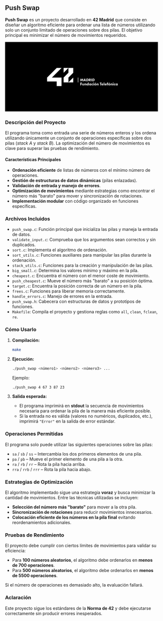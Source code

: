 ## Push Swap

**Push Swap** es un proyecto desarrollado en **42 Madrid** que consiste en diseñar un algoritmo eficiente para ordenar una lista de números utilizando solo un conjunto limitado de operaciones sobre dos pilas. El objetivo principal es minimizar el número de movimientos requeridos.

![Logo 42 Madrid](42-Madrid.jpeg)

### Descripción del Proyecto

El programa toma como entrada una serie de números enteros y los ordena utilizando únicamente un conjunto de operaciones específicas sobre dos pilas (*stack A* y *stack B*). La optimización del número de movimientos es clave para superar las pruebas de rendimiento.

#### Características Principales

- **Ordenación eficiente** de listas de números con el mínimo número de operaciones.
- **Gestión de estructuras de datos dinámicas** (pilas enlazadas).
- **Validación de entrada y manejo de errores**.
- **Optimización de movimientos** mediante estrategias como encontrar el número más "barato" para mover y sincronización de rotaciones.
- **Implementación modular** con código organizado en funciones específicas.

### Archivos Incluidos

- `push_swap.c`: Función principal que inicializa las pilas y maneja la entrada de datos.
- `validate_input.c`: Comprueba que los argumentos sean correctos y sin duplicados.
- `sort.c`: Implementa el algoritmo de ordenación.
- `sort_utils.c`: Funciones auxiliares para manipular las pilas durante la ordenación.
- `stack_utils.c`: Funciones para la creación y manipulación de las pilas.
- `big_small.c`: Determina los valores mínimo y máximo en la pila.
- `cheapest.c`: Encuentra el número con el menor coste de movimiento.
- `push_cheapest.c`: Mueve el número más "barato" a su posición óptima.
- `target.c`: Encuentra la posición correcta de un número en la pila.
- `frees.c`: Funciones para liberar memoria correctamente.
- `handle_errors.c`: Manejo de errores en la entrada.
- `push_swap.h`: Cabecera con estructuras de datos y prototipos de funciones.
- `Makefile`: Compila el proyecto y gestiona reglas como `all`, `clean`, `fclean`, `re`.

### Cómo Usarlo

1. **Compilación:**
   ```bash
   make
   ```

2. **Ejecución:**
   ```bash
   ./push_swap <número1> <número2> <número3> ...
   ```
   Ejemplo:
   ```bash
   ./push_swap 4 67 3 87 23
   ```

3. **Salida esperada:**
   - El programa imprimirá en **stdout** la secuencia de movimientos necesaria para ordenar la pila de la manera más eficiente posible.
   - Si la entrada no es válida (valores no numéricos, duplicados, etc.), imprimirá `"Error"` en la salida de error estándar.

### Operaciones Permitidas

El programa solo puede utilizar las siguientes operaciones sobre las pilas:

- `sa` / `sb` / `ss` – Intercambia los dos primeros elementos de una pila.
- `pa` / `pb` – Mueve el primer elemento de una pila a la otra.
- `ra` / `rb` / `rr` – Rota la pila hacia arriba.
- `rra` / `rrb` / `rrr` – Rota la pila hacia abajo.

### Estrategias de Optimización

El algoritmo implementado sigue una estrategia **voraz** y busca minimizar la cantidad de movimientos. Entre las técnicas utilizadas se incluyen:

- **Selección del número más "barato"** para mover a la otra pila.
- **Sincronización de rotaciones** para reducir movimientos innecesarios.
- **Colocación eficiente de los números en la pila final** evitando reordenamientos adicionales.

### Pruebas de Rendimiento

El proyecto debe cumplir con ciertos límites de movimientos para validar su eficiencia:

- Para **100 números aleatorios**, el algoritmo debe ordenarlos en **menos de 700 operaciones**.
- Para **500 números aleatorios**, el algoritmo debe ordenarlos en **menos de 5500 operaciones**.

Si el número de operaciones es demasiado alto, la evaluación fallará.

### Aclaración

Este proyecto sigue los estándares de la **Norma de 42** y debe ejecutarse correctamente sin producir errores inesperados.
